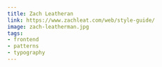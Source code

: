 ```yaml
---
title: Zach Leatheran
link: https://www.zachleat.com/web/style-guide/
image: zach-leatherman.jpg
tags:
- frontend
- patterns
- typography
---
```

